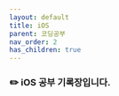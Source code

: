 ```yaml
---
layout: default
title: iOS
parent: 코딩공부
nav_order: 2
has_children: true
---
```


### :pencil2: iOS 공부 기록장입니다.  


